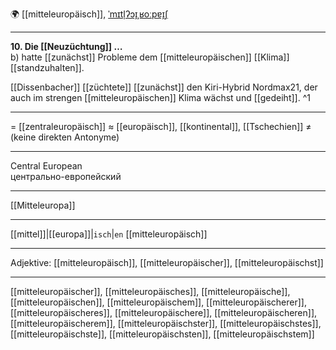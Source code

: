 🌍 [[mitteleuropäisch]], [ˈmɪtl̩ʔɔɪ̯ˌʁoːpɐɪ̯ʃ](https://youglish.com/pronounce/mitteleuropäisch/german)

---
**10. Die [[Neuzüchtung]] …**  
b) hatte [[zunächst]] Probleme dem [[mitteleuropäischen]] [[Klima]] [[standzuhalten]].

[[Dissenbacher]] [[züchtete]] [[zunächst]] den Kiri-Hybrid Nordmax21, der auch im strengen [[mitteleuropäischen]] Klima wächst und [[gedeiht]]. ^1


---
= [[zentraleuropäisch]]
≈ [[europäisch]], [[kontinental]], [[Tschechien]]
≠ (keine direkten Antonyme)

---
Central European  
центрально-европейский

---
[[Mitteleuropa]]

---
[[mittel]]|[[europa]]|`isch`|`en`
[[mitteleuropäisch]]


---
Adjektive: [[mitteleuropäisch]], [[mitteleuropäischer]], [[mitteleuropäischst]]

---
[[mitteleuropäischer]], [[mitteleuropäisches]], [[mitteleuropäische]], [[mitteleuropäischen]], [[mitteleuropäischem]], [[mitteleuropäischerer]], [[mitteleuropäischeres]], [[mitteleuropäischere]], [[mitteleuropäischeren]], [[mitteleuropäischerem]], [[mitteleuropäischster]], [[mitteleuropäischstes]], [[mitteleuropäischste]], [[mitteleuropäischsten]], [[mitteleuropäischstem]]
